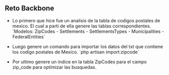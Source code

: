 ## Reto Backbone

- Lo primero que hice fue un analisis de la tabla de codigos postales de mexico. El cual a parti de ella genere las tablas correspondientes.
´Modelos: ZipCodes - Settlements - SettlementsTypes - Municipalities - FederalEntities´
- Luego genere un comando para importar los datos del txt que contiene los codigo postales de Mexico.
´php artisan import:zipcode´

- Por ultimo genere un indice en la tabla ZipCodes para el campo zip_code para optimizar las busquedas.
